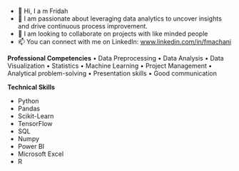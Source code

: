 - 👋 Hi, I a m Fridah
- 👀 I am passionate about leveraging data analytics to uncover insights and drive continuous process improvement.
- 💞️ I am looking to collaborate on projects with like minded people
- 📫 You can connect with me on LinkedIn: www.linkedin.com/in/fmachani

**Professional Competencies**
•	Data Preprocessing
•	Data Analysis
•	Data Visualization
•	Statistics
•	Machine Learning
•	Project Management
•	Analytical problem-solving
•	Presentation skills
•	Good communication

**Technical Skills**
- Python
- Pandas
- Scikit-Learn
- TensorFlow
- SQL
- Numpy
- Power BI
- Microsoft Excel
- R

